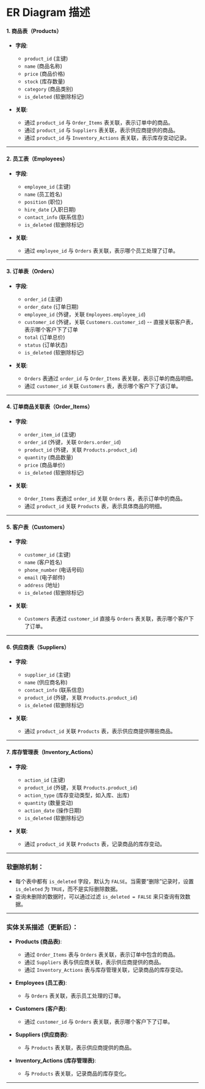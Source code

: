 # **ER Diagram 描述**

#### 1. **商品表（Products）**
- **字段**:
    - `product_id` (主键)
    - `name` (商品名称)
    - `price` (商品价格)
    - `stock` (库存数量)
    - `category` (商品类别)
    - `is_deleted` (软删除标记)

- **关联**:
    - 通过 `product_id` 与 `Order_Items` 表关联，表示订单中的商品。
    - 通过 `product_id` 与 `Suppliers` 表关联，表示供应商提供的商品。
    - 通过 `product_id` 与 `Inventory_Actions` 表关联，表示库存变动记录。

---

#### 2. **员工表（Employees）**
- **字段**:
    - `employee_id` (主键)
    - `name` (员工姓名)
    - `position` (职位)
    - `hire_date` (入职日期)
    - `contact_info` (联系信息)
    - `is_deleted` (软删除标记)

- **关联**:
    - 通过 `employee_id` 与 `Orders` 表关联，表示哪个员工处理了订单。

---

#### 3. **订单表（Orders）**
- **字段**:
    - `order_id` (主键)
    - `order_date` (订单日期)
    - `employee_id` (外键，关联 `Employees.employee_id`)
    - `customer_id` (外键，关联 `Customers.customer_id`)  -- 直接关联客户表，表示哪个客户下了订单
    - `total` (订单总价)
    - `status` (订单状态)
    - `is_deleted` (软删除标记)

- **关联**:
    - `Orders` 表通过 `order_id` 与 `Order_Items` 表关联，表示订单的商品明细。
    - 通过 `customer_id` 关联 `Customers` 表，表示哪个客户下了该订单。

---

#### 4. **订单商品关联表（Order_Items）**
- **字段**:
    - `order_item_id` (主键)
    - `order_id` (外键，关联 `Orders.order_id`)
    - `product_id` (外键，关联 `Products.product_id`)
    - `quantity` (商品数量)
    - `price` (商品单价)
    - `is_deleted` (软删除标记)

- **关联**:
    - `Order_Items` 表通过 `order_id` 关联 `Orders` 表，表示订单中的商品。
    - 通过 `product_id` 关联 `Products` 表，表示具体商品的明细。

---

#### 5. **客户表（Customers）**
- **字段**:
    - `customer_id` (主键)
    - `name` (客户姓名)
    - `phone_number` (电话号码)
    - `email` (电子邮件)
    - `address` (地址)
    - `is_deleted` (软删除标记)

- **关联**:
    - `Customers` 表通过 `customer_id` 直接与 `Orders` 表关联，表示哪个客户下了订单。

---

#### 6. **供应商表（Suppliers）**
- **字段**:
    - `supplier_id` (主键)
    - `name` (供应商名称)
    - `contact_info` (联系信息)
    - `product_id` (外键，关联 `Products.product_id`)
    - `is_deleted` (软删除标记)

- **关联**:
    - 通过 `product_id` 关联 `Products` 表，表示供应商提供哪些商品。

---

#### 7. **库存管理表（Inventory_Actions）**
- **字段**:
    - `action_id` (主键)
    - `product_id` (外键，关联 `Products.product_id`)
    - `action_type` (库存变动类型，如入库、出库)
    - `quantity` (数量变动)
    - `action_date` (操作日期)
    - `is_deleted` (软删除标记)

- **关联**:
    - 通过 `product_id` 关联 `Products` 表，记录商品的库存变动。

---

### 软删除机制：
- 每个表中都有 `is_deleted` 字段，默认为 `FALSE`。当需要“删除”记录时，设置 `is_deleted` 为 `TRUE`，而不是实际删除数据。
- 查询未删除的数据时，可以通过过滤 `is_deleted = FALSE` 来只查询有效数据。

---

### 实体关系描述（更新后）：
- **Products (商品表)**:
    - 通过 `Order_Items` 表与 `Orders` 表关联，表示订单中包含的商品。
    - 通过 `Suppliers` 表与供应商关联，表示供应商提供的商品。
    - 通过 `Inventory_Actions` 表与库存管理关联，记录商品的库存变动。

- **Employees (员工表)**:
    - 与 `Orders` 表关联，表示员工处理的订单。

- **Customers (客户表)**:
    - 通过 `customer_id` 与 `Orders` 表关联，表示哪个客户下了订单。

- **Suppliers (供应商表)**:
    - 与 `Products` 表关联，表示供应商提供的商品。

- **Inventory_Actions (库存管理表)**:
    - 与 `Products` 表关联，记录商品的库存变化。

---
